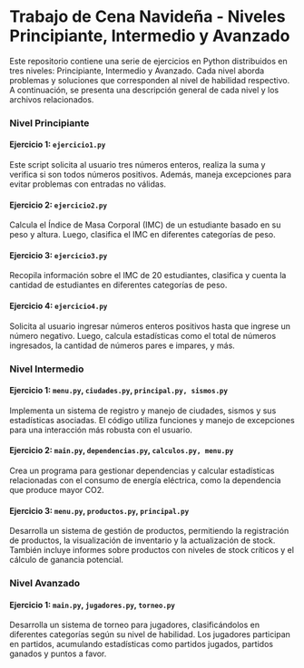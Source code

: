 # Trabajo de Cena Navideña - Niveles Principiante, Intermedio y Avanzado

Este repositorio contiene una serie de ejercicios en Python distribuidos en tres niveles: Principiante, Intermedio y Avanzado. Cada nivel aborda problemas y soluciones que corresponden al nivel de habilidad respectivo. A continuación, se presenta una descripción general de cada nivel y los archivos relacionados.

### Nivel Principiante

#### Ejercicio 1: `ejercicio1.py`
Este script solicita al usuario tres números enteros, realiza la suma y verifica si son todos números positivos. Además, maneja excepciones para evitar problemas con entradas no válidas.

#### Ejercicio 2: `ejercicio2.py`
Calcula el Índice de Masa Corporal (IMC) de un estudiante basado en su peso y altura. Luego, clasifica el IMC en diferentes categorías de peso.

#### Ejercicio 3: `ejercicio3.py`
Recopila información sobre el IMC de 20 estudiantes, clasifica y cuenta la cantidad de estudiantes en diferentes categorías de peso.

#### Ejercicio 4: `ejercicio4.py`
Solicita al usuario ingresar números enteros positivos hasta que ingrese un número negativo. Luego, calcula estadísticas como el total de números ingresados, la cantidad de números pares e impares, y más.

### Nivel Intermedio

#### Ejercicio 1: `menu.py`, `ciudades.py`, `principal.py, sismos.py`

Implementa un sistema de registro y manejo de ciudades, sismos y sus estadísticas asociadas. El código utiliza funciones y manejo de excepciones para una interacción más robusta con el usuario.

#### Ejercicio 2: `main.py`, `dependencias.py`, `calculos.py, menu.py`

Crea un programa para gestionar dependencias y calcular estadísticas relacionadas con el consumo de energía eléctrica, como la dependencia que produce mayor CO2.

#### Ejercicio 3: `menu.py`, `productos.py`, `principal.py`

Desarrolla un sistema de gestión de productos, permitiendo la registración de productos, la visualización de inventario y la actualización de stock. También incluye informes sobre productos con niveles de stock críticos y el cálculo de ganancia potencial.

### Nivel Avanzado

#### Ejercicio 1: `main.py`, `jugadores.py`, `torneo.py`
Desarrolla un sistema de torneo para jugadores, clasificándolos en diferentes categorías según su nivel de habilidad. Los jugadores participan en partidos, acumulando estadísticas como partidos jugados, partidos ganados y puntos a favor.

